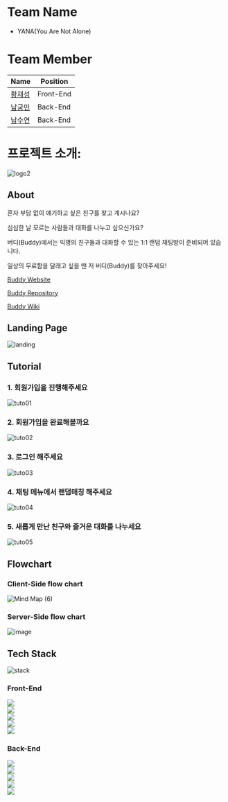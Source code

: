 # Team Name
- YANA(You Are Not Alone)

# Team Member
|Name|Position|
|---|---|
|[황재성](https://github.com/shreder0804)|Front-End|
|[남궁민](https://github.com/nmin11)|Back-End|
|[남수연](https://github.com/namtndus)|Back-End|

# 프로젝트 소개:
![logo2](https://user-images.githubusercontent.com/69352020/138382301-cd4cd58e-a013-4b43-b87f-e939372c3fd1.jpg)

## About

혼자 부담 없이 얘기하고 싶은 친구를 찾고 계시나요?

심심한 날 모르는 사람들과 대화를 나누고 싶으신가요?

버디(Buddy)에서는 익명의 친구들과 대화할 수 있는 1:1 랜덤 채팅방이 준비되어 있습니다.

일상의 무료함을 달래고 싶을 땐 저 버디(Buddy)를 찾아주세요!

[Buddy Website](https://yana-buddy.com) 

[Buddy Repository](https://github.com/codestates/Buddy) 

[Buddy Wiki](https://github.com/codestates/Buddy/wiki/) 

## Landing Page
![landing](https://user-images.githubusercontent.com/69352020/141191432-2558b24f-9a28-44b7-a816-77fece01c0a3.gif)

## Tutorial
### 1. 회원가입을 진행해주세요
![tuto01](https://user-images.githubusercontent.com/69352020/141188651-18f84926-6b10-482b-acdd-83a61a4d519d.gif)

### 2. 회원가입을 완료해볼까요
![tuto02](https://user-images.githubusercontent.com/69352020/141188658-ce3e511f-55fd-4a13-9d9f-7c7f224181d6.gif)

### 3. 로그인 해주세요
![tuto03](https://user-images.githubusercontent.com/69352020/141188660-3dfcf506-add7-4828-be30-ad16c63506da.gif)

### 4. 채팅 메뉴에서 랜덤매칭 해주세요
![tuto04](https://user-images.githubusercontent.com/69352020/141188661-db869ffd-abdc-4d94-b201-eb516bb30a52.gif)

### 5. 새롭게 만난 친구와 즐거운 대화를 나누세요
![tuto05](https://user-images.githubusercontent.com/69352020/141188662-71b96ef9-1e99-4069-ac8c-6b6213629eb9.gif)

## Flowchart
### Client-Side flow chart
![Mind Map (6)](https://user-images.githubusercontent.com/69352020/141190481-fe8969ad-d486-4b20-a0e3-f8da39b449e2.jpg)

### Server-Side flow chart
![image](https://user-images.githubusercontent.com/53739820/140699447-6fdaeec7-8c33-43a7-8c8e-f1830481dad9.png)

## Tech Stack
![stack](https://user-images.githubusercontent.com/69352020/140672599-1bb0102d-f3c4-49d6-b8ff-62f316198c87.jpg)

### Front-End
![](https://img.shields.io/badge/FRONT-REACT-9cf?style=for-the-badge&logo=react)  
![](https://img.shields.io/badge/FRONT-REACT_Router-9cf?style=for-the-badge&logo=react)  
![](https://img.shields.io/badge/FRONT-AXIOS-9cf?style=for-the-badge&logo=react)  
![](https://img.shields.io/badge/FRONT-STOMP-9cf?style=for-the-badge&logo=react)  
![](https://img.shields.io/badge/FRONT-SOCKJS-9cf?style=for-the-badge)  

### Back-End
![](https://img.shields.io/badge/BACK-JAVA-007396?style=for-the-badge&logo=java)  
![](https://img.shields.io/badge/BACK-Spring_BOOT-6db33f?style=for-the-badge&logo=springboot)  
![](https://img.shields.io/badge/BACK-JPA-4682b4?style=for-the-badge&logo=jpa)  
![](https://img.shields.io/badge/BACK-JWT-000000?style=for-the-badge&logo=json-web-tokens)  
![](https://img.shields.io/badge/BACK-WebSocket-6db33f?style=for-the-badge&logo=Websocket)   







